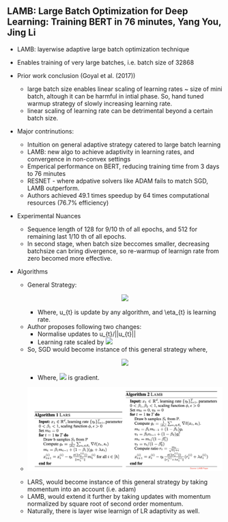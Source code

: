 ## LAMB: Large Batch Optimization for Deep Learning: Training BERT in 76 minutes, Yang You, Jing Li 

* LAMB: layerwise adaptive large batch optimization technique
* Enables training of very large batches, i.e. batch size of 32868
* Prior work conclusion (Goyal et al. (2017))
    * large batch size enables linear scaling of learning rates ~ size of mini batch, altough it can be harmful in intial phase. So, hand tuned warmup strategy of slowly increasing learning rate.
    * linear scaling of learning rate can be detrimental beyond a certain batch size.
* Major contrinutions:
    * Intuition on general adaptive strategy catered to large batch learning
    * LAMB: new algo to achieve adaptivity in learning rates, and convergence in non-convex settings
    * Emperical performance on BERT, reducing training time from 3 days to 76 minutes
    * RESNET - where adpative solvers like ADAM fails to match SGD, LAMB outperform.
    * Authors achieved 49.1 times speedup by 64 times computational resources (76.7% efficiency)


* Experimental Nuances
    * Sequence length of 128 for 9/10 th of all epochs, and 512 for remaining last 1/10 th of all epochs.
    * In second stage, when batch size beccomes smaller, decreasing batchsize can bring divergence, so re-warmup of learnign rate from zero becomed more effective.

* Algorithms
    * General Strategy: <p align="center">
    <img align="centre" src="https://render.githubusercontent.com/render/math?math=x_{t%2B1}%20=%20x_{t}%20%2B%20\eta_{t}%20u_{t}"></p>
        * Where, u_{t} is update by any algorithm, and \eta_{t} is learning rate. 
    * Author proposes following two changes:
        * Normalise updates to u_{t}/||u_{t}||
        * Learning rate scaled by <img src="https://render.githubusercontent.com/render/math?math=\phi(||x_t||)">
    * So, SGD would become instance of this general strategy where, <p align="center">
    <img align="centre" src="https://render.githubusercontent.com/render/math?math=x_{t%2B1}^{(i)} %20=%20x_{t}^{(i)}%20-%20\eta_{t}%20\frac{\phi(||x_t^{(i)}||)}{||{g_t^{(i)}}||}g_{t}^{(i)}"></p>
        * Where, <img src="https://render.githubusercontent.com/render/math?math=g_t"> is gradient.
    * <p align="center"> <img width=600 src="images/lamb_algo.png"></p>
    * LARS, would become instance of this general strategy by taking momentum into an account (i.e. adam)
    * LAMB, would extend it further by taking updates with momentum normalized by square root of second order momentum. 
    * Naturally, there is layer wise learnign of LR adaptivity as well.



